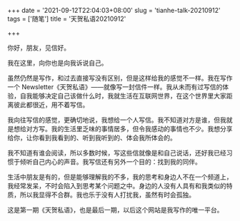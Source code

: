 +++
date = '2021-09-12T22:04:03+08:00'
slug = 'tianhe-talk-20210912'
tags = ['随笔']
title = '天贺私语20210912'

+++

你好，朋友，见信好。

我在这里，向你也是向我诉说自己。

虽然仍然是写作，和过去直接写没有区别，但是这样给我的感觉不一样。我在写作一个 Newsletter《天贺私语》——就像写一封信件一样。我从未而有过写信的体验，自我能够决定自己该做什么时，我就生活在互联网世界，在这个世界里大家距离彼此都很近，用不着写信。

我向往写信的感觉，更确切地说，我想给一个人写信。我不知道对方是谁，但我就是想给对方写。我的生活里乏味的事情居多，但令我感动的事情也不少。我想分享给你，让你看到我看到的、听到我听到的、体会我所体会的。

我不知道有谁会阅读，所以多数时候，写这些信就像是和自己说话，还好我已经习惯于倾听自己内心的声音。我写信还有另外一个目的：找到我的同伴。

生活中朋友是有的，但是能够理解我的不多，我的思考和身边人不在一个频道上，我经常发呆，不时会陷入到思考某个问题之中。身边的人没有人具有和我类似的特质，所以我显得不合群。我也乐于没有人打扰我，虽然有时会孤独。

这是第一期《天贺私语》，也是最后一期，以后这个网站是我写作的唯一平台。
